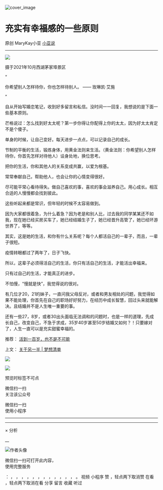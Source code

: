 ![cover_image](https://mmbiz.qlogo.cn/mmbiz_jpg/A8SKDch4cJF1OvAZqza5rHYx8X2ZBiahxPr33FSaHficf5C4ibzWSe7EZlt2aCocibeyBWtNkKSvhmsmXUeEPuyYGw/0?wx_fmt=jpeg)

#  充实有幸福感的一些原则

原创  MaryKay小亚  [ 小亚说 ](javascript:void\(0\);)

__ _ _ _ _

![](https://mmbiz.qpic.cn/mmbiz_jpg/A8SKDch4cJF1OvAZqza5rHYx8X2ZBiahxTjUmfDwwUnw0jPQaicJjHuo5PgUSZld8pkVrgeqHI4VqiacmkRcMwhgA/640?wx_fmt=jpeg)

摄于2021年10月西湖茅家埠景区  
  
“

你希望别人怎样待你，你也怎样待别人。 —— 玫琳凯·艾施

”  

自从开始写婚恋笔记，收到好多留言和私信。没时间一一回复，我想说的是下面一些基本原则。

  

芒格说过：怎么找到好太太呢？第一步你得让你配得上你的太太，因为好太太肯定不是个傻子。

  

单身的时候，让自己变好。每天进步一点点，可以记录自己的成长。

  

节制的平衡的生活，锻炼身体，用黄金法则来生活。（黄金法则：你希望别人怎样待你，你首先怎样对待他人）设身处地，换位思考。

  

把你的生活，你和其他人的关系变成共赢，以爱为根基。

  

常常奉献自己，帮助他人，也会让你的心情变得很好。

  

尽可能平常心看待得失。做自己喜欢的事，喜欢的事会滋养自己。用心成长。相互合适的人慢慢都会找到彼此。

  

这些听起来都是常识，但年轻的时候不太容易做到。

  

因为大家都很着急，为什么着急？因为老是和别人比，过去我的同学某某还不如我，现在她已经买房买车了，她已经结婚生子了，她已经晋升高管了，她已经环游世界了，等等。

  

其实，这是她的生活，和你有什么关系呢？每个人都活自己的一辈子，而且，一辈子很短。

  

疫情转眼都过了两年了，日子飞快。

  

所以，这辈子必须得活自己的生活，你只有活自己的生活，才能活出幸福来。

  

只有过自己的生活，才能真正的进步。

  

不怕慢，“慢就是快”，我觉得说的很对。

  

有几位才20，21的妹子，一直问我父母反对，或者和男友相处的问题，我觉得如果不能处理，你首先在自己的职场好好努力，在经历中成长智慧，回过头来就能解决。且结婚并不是人生唯一重要的事。

  

还有一些27，8岁，或者30出头面临无法调和的问题时，也是一样的道理，先成长自己，改变自己，不急于求成，35岁40岁甚至50岁结婚又如何？！只要嫁对了，人生一直可以是充实甜蜜幸福的。

推荐： [ 活到一百岁，也不是不可能
](http://mp.weixin.qq.com/s?__biz=MzUxNDAwNTk0MQ==&mid=2247483704&idx=1&sn=dfbbe1321750ce81b34879745eea796b&chksm=f94dcfe2ce3a46f4d523630b552fa2c792af6b85392f0f7001b73b2629da0756981ddc719b0c&scene=21#wechat_redirect)  

上文： [ 关于另一半 | 梦想清单
](https://mp.weixin.qq.com/s?__biz=MzUxNDAwNTk0MQ==&mid=2247483894&idx=1&sn=25f8a0e9bd3f96dafb093d9d0ed82e96&chksm=f94dcf2cce3a463aa779edecf27544e4fa935148456d1972fd2cb3c87cb8a654833652d94f56&token=1279964396&lang=zh_CN&scene=21#wechat_redirect)

![](https://mmbiz.qpic.cn/mmbiz_gif/b96CibCt70iaZ7Bia3Wm91cEuWhERXfCYjTia9tf7aMjVBNRETSa2NpGjCV6tyNvgCLos8LBgwEgxcwaIw8zdOsG7A/640?wx_fmt=gif)

![](https://mmbiz.qpic.cn/mmbiz_jpg/A8SKDch4cJEicCnqTxiatgGquhIicZ1wJ1Dth5YOOzoYV7U4N3HmiaO0vVAzjOpBVdtF0gnL632Fc7HqiaDmgveQDEw/640?wx_fmt=jpeg)

预览时标签不可点

微信扫一扫  
关注该公众号



微信扫一扫  
使用小程序

****



****



×  分析

__

![作者头像](http://mmbiz.qpic.cn/mmbiz_png/A8SKDch4cJE0KicTMyrVCx3VLqEgic5sJ1V5QeGZTibG9GLZlSCXSj5ByXNkib5PBrZVMkI41KKxgwE1K9gfypUeRg/0?wx_fmt=png)

微信扫一扫可打开此内容，  
使用完整服务

：  ，  ，  ，  ，  ，  ，  ，  ，  ，  ，  ，  ，  。  视频  小程序  赞  ，轻点两下取消赞  在看  ，轻点两下取消在看
分享  留言  收藏  听过

